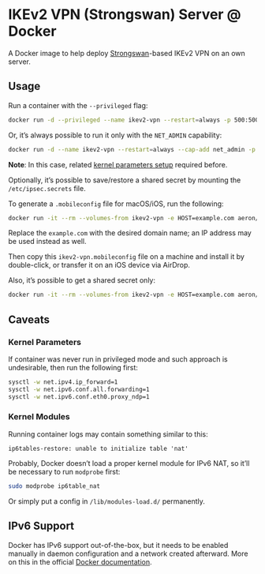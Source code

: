 # IKEv2 VPN (Strongswan) Server @ Docker

A Docker image to help deploy [Strongswan](https://strongswan.org)-based IKEv2 VPN on an own server.

## Usage

Run a container with the `--privileged` flag:

```sh
docker run -d --privileged --name ikev2-vpn --restart=always -p 500:500/udp -p 4500:4500/udp aeron/ikev2-strongswan-vpn:latest
```

Or, it’s always possible to run it only with the `NET_ADMIN` capability:

```sh
docker run -d --name ikev2-vpn --restart=always --cap-add net_admin -p 500:500/udp -p 4500:4500/udp aeron/ikev2-strongswan-vpn:latest
```

**Note**: In this case, related [kernel parameters setup](#kernel-parameters) required before.

Optionally, it’s possible to save/restore a shared secret by mounting the `/etc/ipsec.secrets` file.

To generate a `.mobileconfig` file for macOS/iOS, run the following:

```sh
docker run -it --rm --volumes-from ikev2-vpn -e HOST=example.com aeron/ikev2-strongswan-vpn:latest profile > ikev2-vpn.mobileconfig
```

Replace the `example.com` with the desired domain name; an IP address may be used instead as well.

Then copy this `ikev2-vpn.mobileconfig` file on a machine and install it by double-click, or transfer it on an iOS device via AirDrop.

Also, it’s possible to get a shared secret only:

```sh
docker run -it --rm --volumes-from ikev2-vpn -e HOST=example.com aeron/ikev2-strongswan-vpn:latest secret
```

## Caveats

### Kernel Parameters

If container was never run in privileged mode and such approach is undesirable, then run the following first:

```sh
sysctl -w net.ipv4.ip_forward=1
sysctl -w net.ipv6.conf.all.forwarding=1
sysctl -w net.ipv6.conf.eth0.proxy_ndp=1
```

### Kernel Modules

Running container logs may contain something similar to this:

```text
ip6tables-restore: unable to initialize table 'nat'
```

Probably, Docker doesn’t load a proper kernel module for IPv6 NAT, so it’ll be necessary to run `modprobe` first:

```sh
sudo modprobe ip6table_nat
```

Or simply put a config in `/lib/modules-load.d/` permanently.

## IPv6 Support

Docker has IPv6 support out-of-the-box, but it needs to be enabled manually in daemon configuration and a network created afterward. More on this in the official [Docker documentation](https://docs.docker.com/config/daemon/ipv6/).
